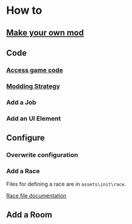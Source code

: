 # How to

## [Make your own mod](make_your_own_mod.md)

## Code

### [Access game code](access_game_code.md)
### [Modding Strategy](modding_strategy.md)
### Add a Job
### Add an UI Element

## Configure

### Overwrite configuration

### Add a Race

Files for defining a race are in `assets\init\race`.

[Race file documentation](res/race/_EXAMPLE.txt)

## Add a Room



